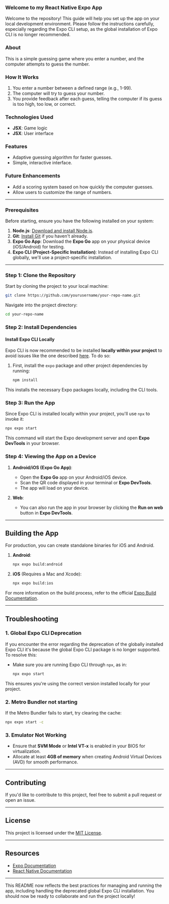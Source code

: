 ### Welcome to my React Native Expo App

Welcome to the repository! This guide will help you set up the app on your local development environment. Please follow the instructions carefully, especially regarding the Expo CLI setup, as the global installation of Expo CLI is no longer recommended.

### About

This is a simple guessing game where you enter a number, and the computer attempts to guess the number.

### How It Works
1. You enter a number between a defined range (e.g., 1-99).
2. The computer will try to guess your number.
3. You provide feedback after each guess, telling the computer if its guess is too high, too low, or correct.

### Technologies Used
- **JSX**: Game logic
- **JSX**: User interface

### Features
- Adaptive guessing algorithm for faster guesses.
- Simple, interactive interface.

### Future Enhancements
- Add a scoring system based on how quickly the computer guesses.
- Allow users to customize the range of numbers.

---

### Prerequisites

Before starting, ensure you have the following installed on your system:

1. **Node.js**: [Download and install Node.js](https://nodejs.org/).
2. **Git**: [Install Git](https://git-scm.com/) if you haven't already.
3. **Expo Go App**: Download the **Expo Go** app on your physical device (iOS/Android) for testing.
4. **Expo CLI (Project-Specific Installation)**: Instead of installing Expo CLI globally, we'll use a project-specific installation.

---

### Step 1: Clone the Repository

Start by cloning the project to your local machine:

```bash
git clone https://github.com/yourusername/your-repo-name.git
```

Navigate into the project directory:

```bash
cd your-repo-name
```

### Step 2: Install Dependencies

#### Install Expo CLI Locally

Expo CLI is now recommended to be installed **locally within your project** to avoid issues like the one described [here](https://www.reddit.com/r/reactnative/comments/17bsmou/error_the_global_expocli_package_has_been/). To do so:

1. First, install the `expo` package and other project dependencies by running:

   ```bash
   npm install
   ```

This installs the necessary Expo packages locally, including the CLI tools.

### Step 3: Run the App

Since Expo CLI is installed locally within your project, you'll use `npx` to invoke it:

```bash
npx expo start
```

This command will start the Expo development server and open **Expo DevTools** in your browser.

### Step 4: Viewing the App on a Device

1. **Android/iOS (Expo Go App)**:
   - Open the **Expo Go** app on your Android/iOS device.
   - Scan the QR code displayed in your terminal or **Expo DevTools**.
   - The app will load on your device.

2. **Web**:
   - You can also run the app in your browser by clicking the **Run on web** button in **Expo DevTools**.

---

## Building the App

For production, you can create standalone binaries for iOS and Android.

1. **Android**:
   ```bash
   npx expo build:android
   ```

2. **iOS** (Requires a Mac and Xcode):
   ```bash
   npx expo build:ios
   ```

For more information on the build process, refer to the official [Expo Build Documentation](https://docs.expo.dev/distribution/building-standalone-apps/).

---

## Troubleshooting

### 1. Global Expo CLI Deprecation

If you encounter the error regarding the deprecation of the globally installed Expo CLI it's because the global Expo CLI package is no longer supported. To resolve this:

- Make sure you are running Expo CLI through `npx`, as in:

  ```bash
  npx expo start
  ```

This ensures you're using the correct version installed locally for your project.

### 2. Metro Bundler not starting

If the Metro Bundler fails to start, try clearing the cache:

```bash
npx expo start -c
```

### 3. Emulator Not Working

- Ensure that **SVM Mode** or **Intel VT-x** is enabled in your BIOS for virtualization.
- Allocate at least **4GB of memory** when creating Android Virtual Devices (AVD) for smooth performance.

---

## Contributing

If you'd like to contribute to this project, feel free to submit a pull request or open an issue.

---

## License

This project is licensed under the [MIT License](LICENSE).

---

## Resources

- [Expo Documentation](https://docs.expo.dev/)
- [React Native Documentation](https://reactnative.dev/docs/getting-started)

---

This README now reflects the best practices for managing and running the app, including handling the deprecated global Expo CLI installation. You should now be ready to collaborate and run the project locally!